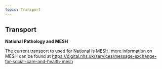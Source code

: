```yaml
---
topic: Transport
---
```

## Transport

**National Pathology and MESH**

The current transport to used for National is MESH, more information on MESH can be found at https://digital.nhs.uk/services/message-exchange-for-social-care-and-health-mesh
